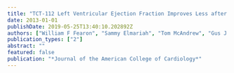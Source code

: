 ```yaml
---
title: "TCT-112 Left Ventricular Ejection Fraction Improves Less after Trans-Apical Transcatheter Aortic Valve Replacement Compared to a Trans-Femoral Approach"
date: 2013-01-01
publishDate: 2019-05-25T13:40:10.202892Z
authors: ["William F Fearon", "Sammy Elmariah", "Tom McAndrew", "Gus J Vlahakes", "Michael Fischbein", "David Liang", "Susheel Kodali", "Martin Leon", "Lars Svensson", "Philippe Pibarot", " others"]
publication_types: ["2"]
abstract: ""
featured: false
publication: "*Journal of the American College of Cardiology*"
---
```


